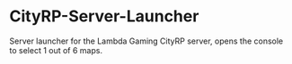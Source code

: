 # CityRP-Server-Launcher
 Server launcher for the Lambda Gaming CityRP server, opens the console to select 1 out of 6 maps.
